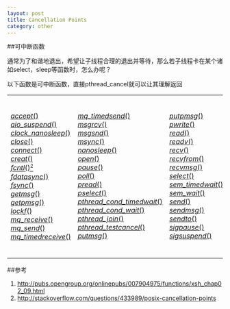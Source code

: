 ```yaml
---
layout: post
title: Cancellation Points
category: other
---
```


##可中断函数

通常为了和谐地退出，希望让子线程合理的退出并等待，那么若子线程卡在某个诸如select，sleep等函数时，怎么办呢？

以下函数是可中断函数，直接pthread_cancel就可以让其理解返回

<table cellpadding="3">
<tbody><tr valign="top">
<td align="left">
<p class="tent"><br>
<a href="http://pubs.opengroup.org/onlinepubs/007904975/functions/accept.html"><i>accept</i>()</a><br>
<a href="http://pubs.opengroup.org/onlinepubs/007904975/functions/aio_suspend.html"><i>aio_suspend</i>()</a><br>
<a href="http://pubs.opengroup.org/onlinepubs/007904975/functions/clock_nanosleep.html"><i>clock_nanosleep</i>()</a><br>
<a href="http://pubs.opengroup.org/onlinepubs/007904975/functions/close.html"><i>close</i>()</a><br>
<a href="http://pubs.opengroup.org/onlinepubs/007904975/functions/connect.html"><i>connect</i>()</a><br>
<a href="http://pubs.opengroup.org/onlinepubs/007904975/functions/creat.html"><i>creat</i>()</a><br>
<a href="http://pubs.opengroup.org/onlinepubs/007904975/functions/fcntl.html"><i>fcntl</i>()</a><a href="#tag_foot_2"><sup><small>2</small></sup></a><br>
<a href="http://pubs.opengroup.org/onlinepubs/007904975/functions/fdatasync.html"><i>fdatasync</i>()</a><br>
<a href="http://pubs.opengroup.org/onlinepubs/007904975/functions/fsync.html"><i>fsync</i>()</a><br>
<a href="http://pubs.opengroup.org/onlinepubs/007904975/functions/getmsg.html"><i>getmsg</i>()</a><br>
<a href="http://pubs.opengroup.org/onlinepubs/007904975/functions/getpmsg.html"><i>getpmsg</i>()</a><br>
<a href="http://pubs.opengroup.org/onlinepubs/007904975/functions/lockf.html"><i>lockf</i>()</a><br>
<a href="http://pubs.opengroup.org/onlinepubs/007904975/functions/mq_receive.html"><i>mq_receive</i>()</a><br>
<a href="http://pubs.opengroup.org/onlinepubs/007904975/functions/mq_send.html"><i>mq_send</i>()</a><br>
<a href="http://pubs.opengroup.org/onlinepubs/007904975/functions/mq_timedreceive.html"><i>mq_timedreceive</i>()</a><br>
&nbsp;</p>
</td>
<td align="left">
<p class="tent"><br>
<a href="http://pubs.opengroup.org/onlinepubs/007904975/functions/mq_timedsend.html"><i>mq_timedsend</i>()</a><br>
<a href="http://pubs.opengroup.org/onlinepubs/007904975/functions/msgrcv.html"><i>msgrcv</i>()</a><br>
<a href="http://pubs.opengroup.org/onlinepubs/007904975/functions/msgsnd.html"><i>msgsnd</i>()</a><br>
<a href="http://pubs.opengroup.org/onlinepubs/007904975/functions/msync.html"><i>msync</i>()</a><br>
<a href="http://pubs.opengroup.org/onlinepubs/007904975/functions/nanosleep.html"><i>nanosleep</i>()</a><br>
<a href="http://pubs.opengroup.org/onlinepubs/007904975/functions/open.html"><i>open</i>()</a><br>
<a href="http://pubs.opengroup.org/onlinepubs/007904975/functions/pause.html"><i>pause</i>()</a><br>
<a href="http://pubs.opengroup.org/onlinepubs/007904975/functions/poll.html"><i>poll</i>()</a><br>
<a href="http://pubs.opengroup.org/onlinepubs/007904975/functions/pread.html"><i>pread</i>()</a><br>
<a href="http://pubs.opengroup.org/onlinepubs/007904975/functions/pselect.html"><i>pselect</i>()</a><br>
<a href="http://pubs.opengroup.org/onlinepubs/007904975/functions/pthread_cond_timedwait.html"><i>pthread_cond_timedwait</i>()</a><br>
<a href="http://pubs.opengroup.org/onlinepubs/007904975/functions/pthread_cond_wait.html"><i>pthread_cond_wait</i>()</a><br>
<a href="http://pubs.opengroup.org/onlinepubs/007904975/functions/pthread_join.html"><i>pthread_join</i>()</a><br>
<a href="http://pubs.opengroup.org/onlinepubs/007904975/functions/pthread_testcancel.html"><i>pthread_testcancel</i>()</a><br>
<a href="http://pubs.opengroup.org/onlinepubs/007904975/functions/putmsg.html"><i>putmsg</i>()</a><br>
&nbsp;</p>
</td>
<td align="left">
<p class="tent"><br>
<a href="http://pubs.opengroup.org/onlinepubs/007904975/functions/putpmsg.html"><i>putpmsg</i>()</a><br>
<a href="http://pubs.opengroup.org/onlinepubs/007904975/functions/pwrite.html"><i>pwrite</i>()</a><br>
<a href="http://pubs.opengroup.org/onlinepubs/007904975/functions/read.html"><i>read</i>()</a><br>
<a href="http://pubs.opengroup.org/onlinepubs/007904975/functions/readv.html"><i>readv</i>()</a><br>
<a href="http://pubs.opengroup.org/onlinepubs/007904975/functions/recv.html"><i>recv</i>()</a><br>
<a href="http://pubs.opengroup.org/onlinepubs/007904975/functions/recvfrom.html"><i>recvfrom</i>()</a><br>
<a href="http://pubs.opengroup.org/onlinepubs/007904975/functions/recvmsg.html"><i>recvmsg</i>()</a><br>
<a href="http://pubs.opengroup.org/onlinepubs/007904975/functions/select.html"><i>select</i>()</a><br>
<a href="http://pubs.opengroup.org/onlinepubs/007904975/functions/sem_timedwait.html"><i>sem_timedwait</i>()</a><br>
<a href="http://pubs.opengroup.org/onlinepubs/007904975/functions/sem_wait.html"><i>sem_wait</i>()</a><br>
<a href="http://pubs.opengroup.org/onlinepubs/007904975/functions/send.html"><i>send</i>()</a><br>
<a href="http://pubs.opengroup.org/onlinepubs/007904975/functions/sendmsg.html"><i>sendmsg</i>()</a><br>
<a href="http://pubs.opengroup.org/onlinepubs/007904975/functions/sendto.html"><i>sendto</i>()</a><br>
<a href="http://pubs.opengroup.org/onlinepubs/007904975/functions/sigpause.html"><i>sigpause</i>()</a><br>
<a href="http://pubs.opengroup.org/onlinepubs/007904975/functions/sigsuspend.html"><i>sigsuspend</i>()</a><br>
&nbsp;</p>
</td>
<td align="left">
<p class="tent"><br>
<a href="http://pubs.opengroup.org/onlinepubs/007904975/functions/sigtimedwait.html"><i>sigtimedwait</i>()</a><br>
<a href="http://pubs.opengroup.org/onlinepubs/007904975/functions/sigwait.html"><i>sigwait</i>()</a><br>
<a href="http://pubs.opengroup.org/onlinepubs/007904975/functions/sigwaitinfo.html"><i>sigwaitinfo</i>()</a><br>
<a href="http://pubs.opengroup.org/onlinepubs/007904975/functions/sleep.html"><i>sleep</i>()</a><br>
<a href="http://pubs.opengroup.org/onlinepubs/007904975/functions/system.html"><i>system</i>()</a><br>
<a href="http://pubs.opengroup.org/onlinepubs/007904975/functions/tcdrain.html"><i>tcdrain</i>()</a><br>
<a href="http://pubs.opengroup.org/onlinepubs/007904975/functions/usleep.html"><i>usleep</i>()</a><br>
<a href="http://pubs.opengroup.org/onlinepubs/007904975/functions/wait.html"><i>wait</i>()</a><br>
<a href="http://pubs.opengroup.org/onlinepubs/007904975/functions/waitid.html"><i>waitid</i>()</a><br>
<a href="http://pubs.opengroup.org/onlinepubs/007904975/functions/waitpid.html"><i>waitpid</i>()</a><br>
<a href="http://pubs.opengroup.org/onlinepubs/007904975/functions/write.html"><i>write</i>()</a><br>
<a href="http://pubs.opengroup.org/onlinepubs/007904975/functions/writev.html"><i>writev</i>()</a><br>
&nbsp;</p>
</td>
</tr>
</tbody></table>


##参考
1. <http://pubs.opengroup.org/onlinepubs/007904975/functions/xsh_chap02_09.html>
1. <http://stackoverflow.com/questions/433989/posix-cancellation-points>
